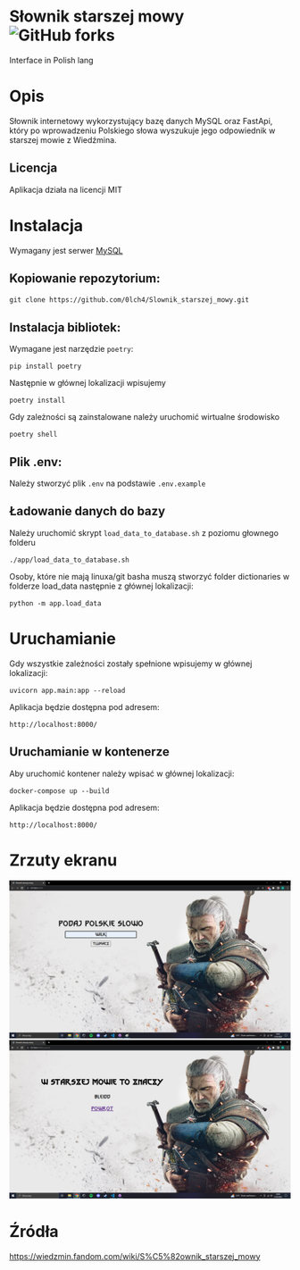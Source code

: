 # Słownik starszej mowy ![GitHub forks](https://img.shields.io/badge/Version-1.0.1-red)

Interface in Polish lang

# Opis

Słownik internetowy wykorzystujący bazę danych MySQL oraz FastApi, który po wprowadzeniu Polskiego słowa wyszukuje jego odpowiednik w starszej mowie z Wiedźmina.

## Licencja

Aplikacja działa na licencji MIT

# Instalacja

Wymagany jest serwer [MySQL](https://dev.mysql.com/downloads/mysql/)

## Kopiowanie repozytorium:

```
git clone https://github.com/0lch4/Slownik_starszej_mowy.git
```

## Instalacja bibliotek:

Wymagane jest narzędzie `poetry`:

```
pip install poetry
```

Następnie w głównej lokalizacji wpisujemy

```
poetry install
```

Gdy zależności są zainstalowane należy uruchomić wirtualne środowisko

```
poetry shell
```

## Plik .env:

Należy stworzyć plik `.env` na podstawie `.env.example`

## Ładowanie danych do bazy

Należy uruchomić skrypt `load_data_to_database.sh` z poziomu głownego folderu
```
./app/load_data_to_database.sh
```

Osoby, które nie mają linuxa/git basha muszą stworzyć folder dictionaries w folderze load_data następnie z głównej lokalizacji:

```
python -m app.load_data
```

# Uruchamianie

Gdy wszystkie zależności zostały spełnione wpisujemy w głównej lokalizacji:

```
uvicorn app.main:app --reload
```

Aplikacja będzie dostępna pod adresem:

```
http://localhost:8000/
```

## Uruchamianie w kontenerze

Aby uruchomić kontener należy wpisać w głównej lokalizacji:

```
docker-compose up --build
```

Aplikacja będzie dostępna pod adresem:

```
http://localhost:8000/
```

# Zrzuty ekranu

![screen1](screenshots/screen1.png)
![screen2](screenshots/screen2.png)

# Źródła

https://wiedzmin.fandom.com/wiki/S%C5%82ownik_starszej_mowy
